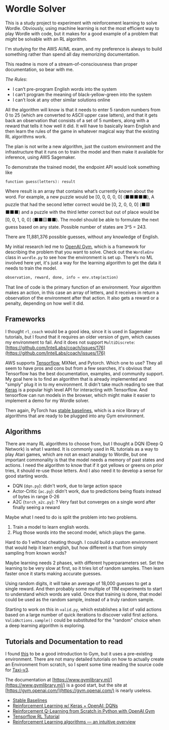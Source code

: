 # Wordle Solver

This is a study project to experiment with reinforcement learning to solve Wordle. 
Obviously, using machine learning is not the most efficient way to play Wordle with code, 
but it makes for a good example of a problem that _might_ be solvable with an RL algorithm.

I'm studying for the AWS AI/ML exam, and my preference is always to build something rather than 
spend all day memorizing documentation.

This readme is more of a stream-of-consciousness than proper documentation, so bear with me.

*The Rules*:

* I can’t pre-program English words into the system
* I can’t program the meaning of black-yellow-green into the system
* I can’t look at any other similar solutions online

All the algorithm will know is that it needs to enter 5 random numbers from 0 to 25 
(which are converted to ASCII upper case latters), and that it gets back an observation 
that consists of a set of 5 numbers, along with a reward that tells it how well it did. 
It will have to basically learn English and then learn the rules of the game in whatever 
magical way that the existing RL algorithms work.

The plan is not write a new algorithm, just the custom environment and the infrastructure that 
it runs on to train the model and then make it available for inference, using AWS Sagemaker.

To demonstrate the trained model, the endpoint API would look something like

`function guess(letters): result`

Where result is an array that contains what’s currently known about the word.
For example, a new puzzle would be [0, 0, 0, 0, 0] (⬛⬛⬛⬛⬛), A puzzle
that had the second letter correct would be [0, 2, 0, 0, 0] (⬛🟩⬛⬛⬛) and a
puzzle with the third letter correct but out of place would be [0, 0, 1, 0, 0]
(⬛⬛🟨⬛⬛). The model should be able to formulate the next guess based on any
state. Possible number of states are 3^5 = 243. 

There are 11,881,376 possible guesses, without any knowledge of English.

My initial research led me to [OpenAI Gym](https://github.com/openai/gym), which is 
a framework for describing the problem that you want to solve. Check out the 
`WordleEnv` class in `wordle.py` to see how the environment is set up. There's no 
ML involved here yet, it's just a way for the learning algorithm to get the data it 
needs to train the model.

```Python
observation, reward, done, info = env.step(action)
```

That line of code is the primary function of an environment. Your algorithm makes an action, 
in this case an array of letters, and it receives in return a observation of the environment after that action. It also gets a reward or a penalty, depending on how well it did.

## Frameworks

I thought `rl_coach` would be a good idea, since it is used in Sagemaker tutorials, but I 
found that it requires an older version of gym, which causes my environment to fail. And it 
does not support `MultiDiscrete`: [https://github.com/IntelLabs/coach/issues/176](https://github.com/IntelLabs/coach/issues/176)

AWS supports [Tensorflow](https://www.tensorflow.org/), MXNet, and Pytorch. Which one to use? They all seem to have pros and cons but from a few searches, it's obvious that Tensorflow has the best documentation, examples, and community support. My goal here is to find an algorithm that is already implemented and "simply" plug it in to my environment. It didn't take much reading to see that [Keras](https://keras.io/) is a popular high level API for interacting with Tensorflow. And tensorflow can run models in the browser, which might make it easier to implement a demo for my Wordle solver.

Then again, PyTorch has [stable baselines](https://stable-baselines.readthedocs.io/en/master/), 
which is a nice library of algorithms that are ready to be 
plugged into any Gym environment.

## Algorithms

There are many RL algorithms to choose from, but I thought a DQN (Deep Q Network) is what I wanted. It is commonly used in RL tutorials as a way to play Atari games, which are not an exact analogy to Wordle, but one important commonality is that the model needs a memory of past states and actions. I need the algorithm to know that if it got yellows or greens on prior tries, it should re-use those letters. And I also need it to develop a sense for good starting words.

- DQN (`dqn.py`): didn't work, due to large action space
- Actor-Critic (`ac.py`): didn't work, due to predictions being floats instead of bytes in range 0-26
- A2C (`torch_a2c.py`): ? Very fast but converges on a single word after finally seeing a reward

Maybe what I need to do is split the problem into two problems.
1. Train a model to learn english words. 
2. Plug those words into the second model, which plays the game.

Hard to do 1 without cheating though. I could build a custom environment that would help 
it learn english, but how different is that from simply sampling from known words?

Maybe learning needs 2 phases, with different hyperparameters set. Set the learning to be 
very slow at first, so it tries lot of random samples. Then learn faster once it starts 
making accurate guesses.

Using random digits, it will take an average of 18,000 guesses to get a single reward.
And then probably some multiple of 11M experiments to start to understand which words 
are valid. Once that training is done, that model could be used as the random sample, instead 
of a truly random sample.

Starting to work on this in `valid.py`, which establishes a list of valid actions based on 
a large number of quick iterations to discover valid first actions. `ValidActions.sample()` 
could be substituted for the "random" choice when a deep learning algorithm is exploring.

## Tutorials and Documentation to read

I found [this](https://www.learndatasci.com/tutorials/reinforcement-q-learning-scratch-python-openai-gym/) to be a good introduction to Gym, but it uses a pre-existing environment. There are not many detailed tutorials on how to actually create an Environment from scratch, so I spent some time reading the source code for [Taxi-v3](https://github.com/openai/gym/blob/master/gym/envs/toy_text/taxi.py).

The documentation at [https://www.gymlibrary.ml/](https://www.gymlibrary.ml/) is a good start, but the site at [https://gym.openai.com/](https://gym.openai.com/) is nearly useless.

- [Stable Baselines](https://stable-baselines.readthedocs.io/en/master/)
- [Reinforcement Learning w/ Keras + OpenAI: DQNs](https://towardsdatascience.com/reinforcement-learning-w-keras-openai-dqns-1eed3a5338c)
- [Reinforcement Q-Learning from Scratch in Python with OpenAI Gym](https://www.learndatasci.com/tutorials/reinforcement-q-learning-scratch-python-openai-gym/)
- [Tensorflow RL Tutorial](https://www.tensorflow.org/agents/tutorials/0_intro_rl)
- [Reinforcement Learning algorithms — an intuitive overview](https://smartlabai.medium.com/reinforcement-learning-algorithms-an-intuitive-overview-904e2dff5bbc)





